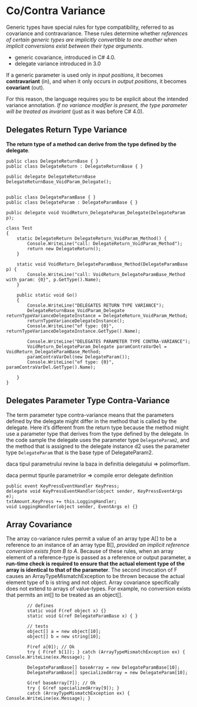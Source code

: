 # Co/Contra Variance

Generic types have special rules for type compatibility, referred to as covariance and contravariance. These rules determine whether _references of certain generic types are implicitly convertible to one another_ when _implicit conversions exist between their type arguments_. 

+ generic covariance, introduced in C# 4.0. 
+ delegate variance introduced in 3.0 

If a generic parameter is used only in _input positions_, it becomes **contravariant** (in), and when it only occurs in _output positions_, it becomes **covariant** (out). 

For this reason, the language requires you to be explicit about the intended variance annotation. _If no variance modifier is present, the type parameter will be treated as invariant_ (just as it was before C# 4.0).

## Delegates Return Type Variance 

**The return type of a method can derive from the type defined by the delegate**.

    public class DelegateReturnBase { }
    public class DelegateReturn : DelegateReturnBase { }

    public delegate DelegateReturnBase DelegateReturnBase_VoidParam_Delegate();


    public class DelegateParamBase { }
    public class DelegateParam : DelegateParamBase { }

    public delegate void VoidReturn_DelegateParam_Delegate(DelegateParam p);

    class Test
    {
        static DelegateReturn DelegateReturn_VoidParam_Method() {
            Console.WriteLine("call: DelegateReturn_VoidParam_Method");
            return new DelegateReturn();
        }

        static void VoidReturn_DelegateParamBase_Method(DelegateParamBase p) {
            Console.WriteLine("call: VoidReturn_DelegateParamBase_Method with param: {0}", p.GetType().Name);
        }

        public static void Go()
        {
            Console.WriteLine("DELEGATES RETURN TYPE VARIANCE");
            DelegateReturnBase_VoidParam_Delegate returnTypeVarianceDelegateInstance = DelegateReturn_VoidParam_Method;
            returnTypeVarianceDelegateInstance();
            Console.WriteLine("of type: {0}", returnTypeVarianceDelegateInstance.GetType().Name);

            Console.WriteLine("DELEGATES PARAMETER TYPE CONTRA-VARIANCE");
            VoidReturn_DelegateParam_Delegate paramContraVarDel = VoidReturn_DelegateParamBase_Method;
            paramContraVarDel(new DelegateParam());
            Console.WriteLine("of type: {0}", paramContraVarDel.GetType().Name);

        }
    }

## Delegates Parameter Type Contra-Variance 

The term parameter type contra-variance means that the parameters defined by the delegate might differ in the method that is called by the delegate. Here it’s different from the return type because the method might use a parameter type that derives from the type defined by the delegate. In the code sample the delegate uses the parameter type `DelegateParam2`, and the method that is assigned to the delegate instance d2 uses the parameter type `DelegateParam` that is the base type of DelegateParam2. 

daca tipul parametrului revine la baza in definitia delegatului => polimorfism. 

daca permut tipurile parametrilor => compile error delegate definition

    public event KeyPressEventHandler KeyPress;
    delegate void KeyPressEventHandler(object sender, KeyPressEventArgs e);
    txtAmount.KeyPress += this.LoggingHandler;
    void LoggingHandler(object sender, EventArgs e) {}

## Array Covariance

The array co-variance rules permit a value of an array type A[] to be a reference to an instance of an array type B[], _provided an implicit reference conversion exists from B to A_. Because of these rules, when an array element of a reference-type is passed as a reference or output parameter, a **run-time check is required to ensure that the actual element type of the array is identical to that of the parameter**.
The second invocation of F causes an ArrayTypeMismatchException to be thrown because the actual element type of b is string and not object. Array covariance specifically does not extend to arrays of value-types. For example, no conversion exists that permits an int[] to be treated as an object[].

            // defines
            static void F(ref object x) {}
            static void G(ref DelegateParamBase x) { }

            // tests
            object[] a = new object[10];
            object[] b = new string[10];

            F(ref a[0]); // Ok 
            try { F(ref b[1]); } catch (ArrayTypeMismatchException ex) { Console.WriteLine(ex.Message); }

            DelegateParamBase[] baseArray = new DelegateParamBase[10];
            DelegateParamBase[] specializedArray = new DelegateParam[10];

            G(ref baseArray[7]); // Ok 
            try { G(ref specializedArray[9]); }
            catch (ArrayTypeMismatchException ex) { Console.WriteLine(ex.Message); }

